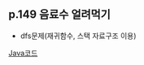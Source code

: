 ## p.149 음료수 얼려먹기

- dfs문제(재귀함수, 스택 자료구조 이용)

[Java코드](https://github.com/azurealstn/coding-test/blob/master/DFS-BFS/Ice.java)
